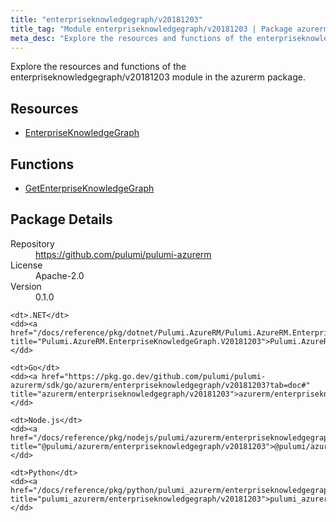 ```yaml
---
title: "enterpriseknowledgegraph/v20181203"
title_tag: "Module enterpriseknowledgegraph/v20181203 | Package azurerm"
meta_desc: "Explore the resources and functions of the enterpriseknowledgegraph/v20181203 module in the azurerm package."
---
```


<!-- WARNING: this file was generated by Pulumi Docs Generator. -->
<!-- Do not edit by hand unless you're certain you know what you are doing! -->

Explore the resources and functions of the enterpriseknowledgegraph/v20181203 module in the azurerm package.

<h2 id="resources">Resources</h2>
<ul class="api">
    <li><a href="enterpriseknowledgegraph" title="EnterpriseKnowledgeGraph"><span class="symbol resource"></span>EnterpriseKnowledgeGraph</a></li>
</ul>

<h2 id="functions">Functions</h2>
<ul class="api">
    <li><a href="getenterpriseknowledgegraph" title="GetEnterpriseKnowledgeGraph"><span class="symbol function"></span>GetEnterpriseKnowledgeGraph</a></li>
</ul>

<h2 id="package-details">Package Details</h2>
<dl class="package-details">
	<dt>Repository</dt>
	<dd><a href="https://github.com/pulumi/pulumi-azurerm">https://github.com/pulumi/pulumi-azurerm</a></dd>
	<dt>License</dt>
	<dd>Apache-2.0</dd>
	<dt>Version</dt>
	<dd>0.1.0</dd>
</dl>



<dl class="tabular">

    <dt>.NET</dt>
    <dd><a href="/docs/reference/pkg/dotnet/Pulumi.AzureRM/Pulumi.AzureRM.EnterpriseKnowledgeGraph.V20181203.html" title="Pulumi.AzureRM.EnterpriseKnowledgeGraph.V20181203">Pulumi.AzureRM.EnterpriseKnowledgeGraph.V20181203</a></dd>

    <dt>Go</dt>
    <dd><a href="https://pkg.go.dev/github.com/pulumi/pulumi-azurerm/sdk/go/azurerm/enterpriseknowledgegraph/v20181203?tab=doc#" title="azurerm/enterpriseknowledgegraph/v20181203">azurerm/enterpriseknowledgegraph/v20181203</a></dd>

    <dt>Node.js</dt>
    <dd><a href="/docs/reference/pkg/nodejs/pulumi/azurerm/enterpriseknowledgegraph/v20181203/#" title="@pulumi/azurerm/enterpriseknowledgegraph/v20181203">@pulumi/azurerm/enterpriseknowledgegraph/v20181203</a></dd>

    <dt>Python</dt>
    <dd><a href="/docs/reference/pkg/python/pulumi_azurerm/enterpriseknowledgegraph/v20181203" title="pulumi_azurerm/enterpriseknowledgegraph/v20181203">pulumi_azurerm/enterpriseknowledgegraph/v20181203</a></dd>

</dl>


